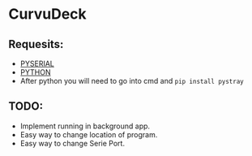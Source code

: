 # CurvuDeck
## Requesits:
- [PYSERIAL](https://pypi.org/project/pyserial/#files)
- [PYTHON](https://www.python.org/)
- After python you will need to go into cmd and `pip install pystray`
## TODO:
- Implement running in background app.
- Easy way to change location of program.
- Easy way to change Serie Port.
